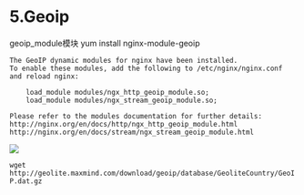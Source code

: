 # 5.Geoip

geoip\_module模块 yum install nginx-module-geoip

```text
The GeoIP dynamic modules for nginx have been installed.
To enable these modules, add the following to /etc/nginx/nginx.conf
and reload nginx:

    load_module modules/ngx_http_geoip_module.so;
    load_module modules/ngx_stream_geoip_module.so;

Please refer to the modules documentation for further details:
http://nginx.org/en/docs/http/ngx_http_geoip_module.html
http://nginx.org/en/docs/stream/ngx_stream_geoip_module.html
```

![](https://github.com/panxin30/Mynotes/tree/1986ff6ffc35bb146393d904efe7fc87a8b6a21b/笔记/images/screenshot_1554275682673.png)

`wget http://geolite.maxmind.com/download/geoip/database/GeoliteCountry/GeoIP.dat.gz`

